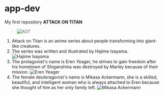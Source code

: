 # app-dev
My first repository
**ATTACK ON TITAN**
> ![AOT](https://upload.wikimedia.org/wikipedia/en/d/d6/Shingeki_no_Kyojin_manga_volume_1.jpg)
1. Attack on Titan is an anime series about people transforming into giant-like creatures.
2. The series was written and illustrated by Hajime Isayama. ![Hajime Isayama](https://static.wikia.nocookie.net/shingekinokyojin/images/7/78/Isayama_at_his_desk.png/revision/latest?cb=20221119224437)
3. The protagonist's name is Eren Yeager, he strives to gain freedom after his hometown of Shiganshina was destroyed by Marley because of their mission. ![Eren Yeager](https://static.wikia.nocookie.net/shingekinokyojin/images/3/3c/Eren_Jaeger_%28Anime%29_character_image_%28850%29.png/revision/latest?cb=20201228000236)
4. The female deuteragonist's name is Mikasa Ackermann, she is a skilled, beautiful, and intelligent woman who is always attached to Eren because she thought of him as her only family left. ![Mikasa Ackermann](https://static.wikia.nocookie.net/shingekinokyojin/images/3/36/Mikasa_Ackermann_%28Anime%29_character_image_%28850%29.png/revision/latest/scale-to-width-down/1000?cb=20240130080851)
